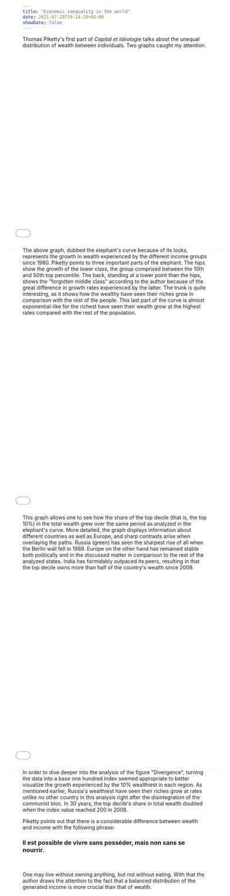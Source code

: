 ```yaml
---
title: "Economic inequality in the world"
date: 2021-07-28T19:14:28+02:00
showDate: false
---
```

Thomas Piketty's first part of _Capital et Idéologie_ talks about the unequal distribution of wealth between individuals. Two graphs caught my attention. 

<p>&nbsp;</p>
<center>
<p align="center">
<iframe src="/elephant.html" height=450 width=500 frameBorder=0 style="-webkit-transform:scale(1.2);-moz-transform-scale(1.2);"></iframe><p>
</center>
<p>&nbsp;</p>


The above graph, dubbed the elephant's curve because of its looks, represents the growth in wealth experienced by the different income groups since 1980. Piketty points to three important parts of the elephant. The hips show the growth of the lower class, the group comprised between the 10th and 50th top percentile. The back, standing at a lower point than the hips, shows the "forgotten middle class" according to the author because of the great difference in growth rates experienced by the latter. The trunk is quite interesting, as it shows how the wealthy have seen their riches grow in comparison with the rest of the people. This last part of the curve is almost exponential-like for the richest have seen their wealth grow at the highest rates compared with the rest of the population. 

<p>&nbsp;</p>
<center>
<p align="center">
<iframe src="/top10share.html" height=450 width=500 frameBorder=0 style="-webkit-transform:scale(1.2);-moz-transform-scale(1.2);"></iframe><p>
</center>
<p>&nbsp;</p>

This graph allows one to see how the share of the top decile (that is, the top 10%) in the total wealth grew over the same period as analyzed in the elephant's curve. More detailed, the graph displays information about different countries as well as Europe, and sharp contrasts arise when overlaying the paths. Russia (green) has seen the sharpest rise of all when the Berlin wall fell in 1989. Europe on the other hand has remained stable both politically and in the discussed matter in comparison to the rest of the analyzed states. India has formidably outpaced its peers, resulting in that the top decile owns more than half of the country's wealth since 2009.

<p>&nbsp;</p>
<center>
<div style="text-align:center">
<p align="center">
<iframe src="/top10share_index.html" height=450 width=500 frameBorder=0 style="-webkit-transform:scale(1.2);-moz-transform-scale(1.2);"></iframe><p>
</div>
</center>
<p>&nbsp;</p>

In order to dive deeper into the analysis of the figure "Divergence", turning the data into a base one hundred index seemed appropriate to better visualize the growth experienced by the 10% wealthiest in each region. As mentioned earlier, Russia's wealthiest have seen their riches grow at rates unlike no other country in this analysis right after the disintegration of the communist bloc. In 30 years, the top decile's share in total wealth doubled when the index value reached 200 in 2008. 

Piketty points out that there is a considerable difference between wealth and income with the following phrase:

### Il est possible de vivre sans posséder, mais non sans se nourrir.
<p>&nbsp;</p>
One may live without owning anything, but not without eating. With that the author draws the attention to the fact that a balanced distribution of the generated income is more crucial than that of wealth. 
